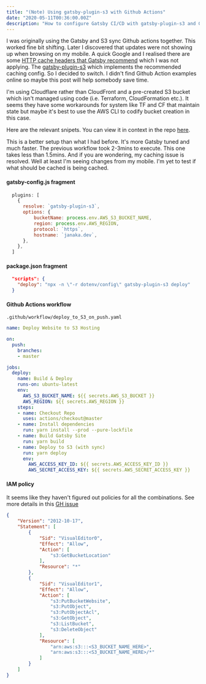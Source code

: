 ```yaml
---
title: "(Note) Using gatsby-plugin-s3 with Github Actions"
date: "2020-05-11T00:36:00.00Z"
description: "How to configure Gatsby CI/CD with gatsby-plugin-s3 and Github Actions"
---
```


I was originally using the Gatsby and S3 sync Github actions together. This worked fine bit shifting. Later I discovered that updates were not showing up when browsing on my mobile. A quick Google and I realised there are some [HTTP cache headers that Gatsby recommend](https://www.gatsbyjs.org/docs/caching/) which I was not applying. The [gatsby-plugin-s3](https://gatsby-plugin-s3.jari.io/) which implements the recommended caching config. So I decided to switch. I didn't find Github Action examples online so maybe this post will help somebody save time.

I'm using Cloudflare rather than CloudFront and a pre-created S3 bucket which isn't managed using code (i.e. Terraform, CloudFormation etc.). It seems they have some workarounds for system like TF and CF that maintain state but maybe it's best to use the AWS CLI to codify bucket creation in this case.

Here are the relevant snipets. You can view it in context in the repo [here](https://github.com/janaka/blog-janaka-dev).

This is a better setup than what I had before. It's more Gatsby tuned and much faster. The previous workflow took 2-3mins to execute. This one takes less than 1.5mins. And if you are wondering, my caching issue is resolved. Well at least I'm seeing changes from my mobile. I'm yet to test if what should be cached is being cached.

#### gatsby-config.js fragment

```js
  plugins: [
    {
      resolve: `gatsby-plugin-s3`,
      options: {
          bucketName: process.env.AWS_S3_BUCKET_NAME,
          region: process.env.AWS_REGION,
          protocol: `https`,
          hostname: `janaka.dev`,
      },
    },
  ]
```

#### package.json fragment

```json
  "scripts": {
    "deploy": "npx -n \"-r dotenv/config\" gatsby-plugin-s3 deploy"
  }
```

#### Github Actions workflow  

`.github/workflow/deploy_to_S3_on_push.yaml`

```yaml
name: Deploy Website to S3 Hosting

on:
  push:
    branches:
    - master

jobs:
  deploy:
    name: Build & Deploy
    runs-on: ubuntu-latest
    env:
      AWS_S3_BUCKET_NAME: ${{ secrets.AWS_S3_BUCKET }}
      AWS_REGION: ${{ secrets.AWS_REGION }}
    steps:
    - name: Checkout Repo
      uses: actions/checkout@master
    - name: Install dependencies
      run: yarn install --prod --pure-lockfile
    - name: Build Gatsby Site
      run: yarn build
    - name: Deploy to S3 (with sync)
      run: yarn deploy
      env:
        AWS_ACCESS_KEY_ID: ${{ secrets.AWS_ACCESS_KEY_ID }}
        AWS_SECRET_ACCESS_KEY: ${{ secrets.AWS_SECRET_ACCESS_KEY }}
```

#### IAM policy

It seems like they haven't figured out policies for all the combinations. See more details in this [GH issue](https://github.com/jariz/gatsby-plugin-s3/issues/39)

```json
{
    "Version": "2012-10-17",
    "Statement": [
        {
            "Sid": "VisualEditor0",
            "Effect": "Allow",
            "Action": [
                "s3:GetBucketLocation"
            ],
            "Resource": "*"
        },
        {
            "Sid": "VisualEditor1",
            "Effect": "Allow",
            "Action": [
                "s3:PutBucketWebsite",
                "s3:PutObject",
                "s3:PutObjectAcl",
                "s3:GetObject",
                "s3:ListBucket",
                "s3:DeleteObject"
            ],
            "Resource": [
                "arn:aws:s3:::<S3_BUCKET_NAME_HERE>",
                "arn:aws:s3:::<S3_BUCKET_NAME_HERE>/*"
            ]
        }
    ]
}
```
